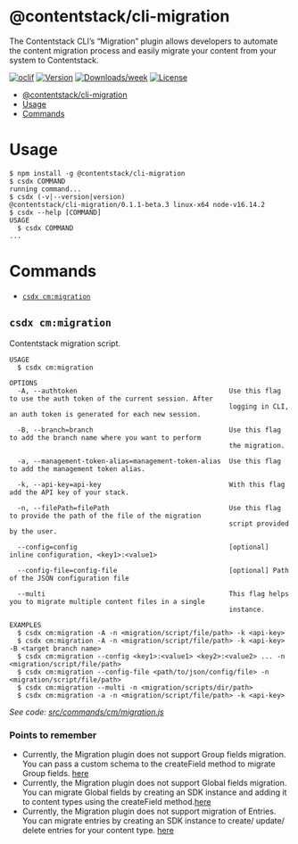 # @contentstack/cli-migration

The Contentstack CLI’s “Migration” plugin allows developers to automate the content migration process and easily migrate your content from your system to Contentstack.

[![oclif](https://img.shields.io/badge/cli-oclif-brightgreen.svg)](https://oclif.io)
[![Version](https://img.shields.io/npm/v/@contentstack/cli-migration.svg)](https://npmjs.org/package/@contentstack/cli-migration)
[![Downloads/week](https://img.shields.io/npm/dw/@contentstack/cli-migration.svg)](https://npmjs.org/package/@contentstack/cli-migration)
[![License](https://img.shields.io/npm/l/@contentstack/cli-migration.svg)](https://github.com/***REMOVED***/cli-migration/blob/master/package.json)

<!-- toc -->
* [@contentstack/cli-migration](#contentstackcli-migration)
* [Usage](#usage)
* [Commands](#commands)
<!-- tocstop -->

# Usage

<!-- usage -->
```sh-session
$ npm install -g @contentstack/cli-migration
$ csdx COMMAND
running command...
$ csdx (-v|--version|version)
@contentstack/cli-migration/0.1.1-beta.3 linux-x64 node-v16.14.2
$ csdx --help [COMMAND]
USAGE
  $ csdx COMMAND
...
```
<!-- usagestop -->

# Commands

<!-- commands -->
* [`csdx cm:migration`](#csdx-cmmigration)

## `csdx cm:migration`

Contentstack migration script.

```
USAGE
  $ csdx cm:migration

OPTIONS
  -A, --authtoken                                      Use this flag to use the auth token of the current session. After
                                                       logging in CLI, an auth token is generated for each new session.

  -B, --branch=branch                                  Use this flag to add the branch name where you want to perform
                                                       the migration.

  -a, --management-token-alias=management-token-alias  Use this flag to add the management token alias.

  -k, --api-key=api-key                                With this flag add the API key of your stack.

  -n, --filePath=filePath                              Use this flag to provide the path of the file of the migration
                                                       script provided by the user.

  --config=config                                      [optional] inline configuration, <key1>:<value1>

  --config-file=config-file                            [optional] Path of the JSON configuration file

  --multi                                              This flag helps you to migrate multiple content files in a single
                                                       instance.

EXAMPLES
  $ csdx cm:migration -A -n <migration/script/file/path> -k <api-key>
  $ csdx cm:migration -A -n <migration/script/file/path> -k <api-key> -B <target branch name>
  $ csdx cm:migration --config <key1>:<value1> <key2>:<value2> ... -n <migration/script/file/path>
  $ csdx cm:migration --config-file <path/to/json/config/file> -n <migration/script/file/path>
  $ csdx cm:migration --multi -n <migration/scripts/dir/path> 
  $ csdx cm:migration -a -n <migration/script/file/path> -k <api-key>
```

_See code: [src/commands/cm/migration.js](https://github.com/contentstack/cli-migration/blob/v0.1.1-beta.3/src/commands/cm/migration.js)_
<!-- commandsstop -->

### Points to remember

- Currently, the Migration plugin does not support Group fields migration. You can pass a custom schema to the createField method to migrate Group fields. [here](packages/contentstack-migration/examples/)
- Currently, the Migration plugin does not support Global fields migration. You can migrate Global fields by creating an SDK instance and adding it to content types using the createField method.[here](packages/contentstack-migration/examples/)
- Currently, the Migration plugin does not support migration of Entries. You can migrate entries by creating an SDK instance to create/ update/ delete entries for your content type. [here](packages/contentstack-migration/examples/)
